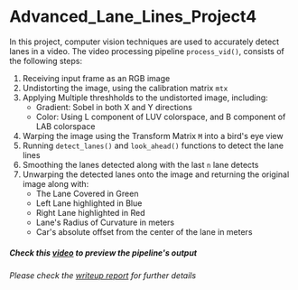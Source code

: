 # Advanced_Lane_Lines_Project4
In this project, computer vision techniques are used to accurately detect lanes in a video. 
The video processing pipeline ``process_vid()``, consists of the following steps:
  1. Receiving input frame as an RGB image
  2. Undistorting the image, using the calibration matrix ``mtx``
  3. Applying Multiple threshholds to the undistorted image, including:
      * Gradient: Sobel in both X and Y directions
      * Color: Using L component of LUV colorspace, and B component of LAB colorspace
  4. Warping the image using the Transform Matrix ``M`` into a bird's eye view
  5. Running ``detect_lanes()`` and ``look_ahead()`` functions to detect the lane lines
  6. Smoothing the lanes detected along with the last ``n`` lane detects
  7. Unwarping the detected lanes onto the image and returning the original image along with:
      * The Lane Covered in Green
      * Left Lane highlighted in Blue
      * Right Lane highlighted in Red
      * Lane's Radius of Curvature in meters
      * Car's absolute offset from the center of the lane in meters
      
##### Check this [video](./project_output.mp4) to preview the pipeline's output

*Please check the [writeup report](./writeup_report.md) for further details*
